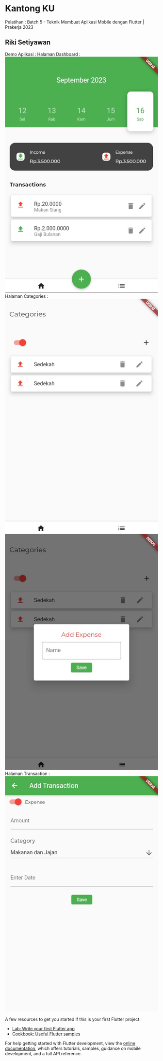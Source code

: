 # Kantong KU

Pelatihan : Batch 5 - Teknik Membuat Aplikasi Mobile dengan Flutter | Prakerja 2023

## Riki Setiyawan

Demo Aplikasi :
Halaman Dashboard : ![alt text](https://github.com/rikisetiyawan/Kantong-KU/blob/master/web/img/dashboard.JPG?raw=true)
Halaman Categories : ![alt text](https://github.com/rikisetiyawan/Kantong-KU/blob/master/web/img/categories.JPG?raw=true) ![alt text](https://github.com/rikisetiyawan/Kantong-KU/blob/master/web/img/modal%20categories.JPG?raw=true)
Halaman Transaction : ![alt text](https://github.com/rikisetiyawan/Kantong-KU/blob/master/web/img/transaction.JPG?raw=true)


A few resources to get you started if this is your first Flutter project:
- [Lab: Write your first Flutter app](https://docs.flutter.dev/get-started/codelab)
- [Cookbook: Useful Flutter samples](https://docs.flutter.dev/cookbook)

For help getting started with Flutter development, view the
[online documentation](https://docs.flutter.dev/), which offers tutorials,
samples, guidance on mobile development, and a full API reference.
